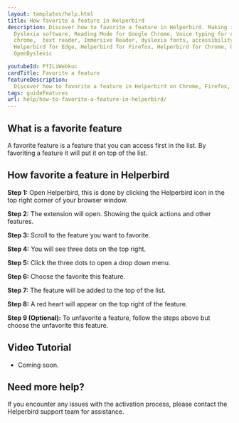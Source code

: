 ```yaml
---
layout: templates/help.html
title: How favorite a feature in Helperbird
description: Discover how to favorite a feature in Helperbird. Making it appear first in the list.
  Dyslexia software, Reading Mode for Google Chrome, Voice typing for chrome, Text to speech for
  chrome,  text reader, Immersive Reader, dyslexia fonts, accessibility software, dyslexia software,
  Helperbird for Edge, Helperbird for Firefox, Helperbird for Chrome, Opendyslexic for Chrome,
  OpenDyslexic

youtubeId: PfILiWebkuc
cardTitle: Favorite a feature
featureDescription:
  Discover how to favorite a feature in Helperbird on Chrome, Firefox, Edge extension.
tags: guideFeatures
url: help/how-to-favorite-a-feature-in-helperbird/
---
```



## What is a favorite feature

A favorite feature is a feature that you can access first in the list. By favoriting a feature it will put it on top of the list.

## How favorite a feature in Helperbird

**Step 1:** Open Helperbird, this is done by clicking the Helperbird icon in the top right corner of your browser window.

**Step 2:** The extension will open. Showing the quick actions and other features.

**Step 3:** Scroll to the feature you want to favorite.

**Step 4:** You will see three dots on the top right.

**Step 5:** Click the three dots to open a drop down menu.

**Step 6:** Choose the favorite this feature.

**Step 7:** The feature will be added to the top of the list.

**Step 8:** A red heart will appear on the top right of the feature.

**Step 9 (Optional):** To unfavorite a feature, follow the steps above but choose the unfavorite this feature.




## Video Tutorial

- Coming soon.



## Need more help?

If you encounter any issues with the activation process, please contact the Helperbird support team for assistance.

